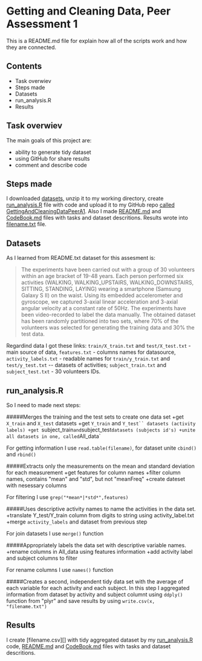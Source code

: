 Getting and Cleaning Data, Peer Assessment 1
============================================

This is a README.md file for explain how all of the scripts work and how they are connected.

Contents
--------

* Task overwiev
* Steps made
* Datasets
* run_analysis.R
* Results

Task overwiev
-------------

The main goals of this project are:
- ability to generate tidy dataset
- using GitHub for share results
- comment and describe code

Steps made
----------

I downloaded [datasets](https://d396qusza40orc.cloudfront.net/getdata%2Fprojectfiles%2FUCI%20HAR%20Dataset.zip), unzip it to my working directory, create [run_analysis.R][] file with code and upload it to my GitHub repo [called GettingAndCleaningDataPeerA1](https://github.com/mkhozeev/GettingAndCleaningDataPeerA1, "link to my GitHub"). Also I made [README.md][] and [CodeBook.md][] files with tasks and dataset descritions. Results wrote into [filename.txt][] file.

Datasets
--------

As I learned from README.txt dataset for this assesment is:

>The experiments have been carried out with a group of 30 volunteers within an age bracket of 19-48 years. Each person performed six activities (WALKING, WALKING_UPSTAIRS, WALKING_DOWNSTAIRS, SITTING, STANDING, LAYING) wearing a smartphone (Samsung Galaxy S II) on the waist. Using its embedded accelerometer and gyroscope, we captured 3-axial linear acceleration and 3-axial angular velocity at a constant rate of 50Hz. The experiments have been video-recorded to label the data manually. The obtained dataset has been randomly partitioned into two sets, where 70% of the volunteers was selected for generating the training data and 30% the test data.

Regardind data I got these links: `train/X_train.txt` and `test/X_test.txt` - main source of data, `features.txt` - columns names for datasource, `activity_labels.txt` - readable names for `train/y_train.txt` and `test/y_test.txt` -- datasets of activities; `subject_train.txt` and `subject_test.txt` - 30 volunteers IDs.

run_analysis.R
--------------

So I need to made next steps:

#####Merges the training and the test sets to create one data set
+get `X_train` and `X_test` datasets 
+get `Y_train` and `Y_test`` datasets (activity labels)
+get `subject_train` and `subject_test` datasets (subjects id's)
+unite all datasets in one, called `All_data`

For getting information I use `read.table(filename)`, for dataset unite `cbind()` and `rbind()` 

#####Extracts only the measurements on the mean and standard deviation for each measurement
+get features for column names
+filter column names, contains "mean" and "std", but not "meanFreq"
+create dateset with nesessary columns

For filtering I use `grep("*mean*|*std*",features)`

#####Uses descriptive activity names to name the activities in the data set.
+translate Y_test/Y_train column from digits to string using activity_label.txt
+merge `activity_labels` and dataset from previous step

For join datasets I use `merge()` function

#####Appropriately labels the data set with descriptive variable names. 
+rename columns in All_data using features information
+add activity label and subject columns to filter

For rename columns I use `names()`  function

#####Creates a second, independent tidy data set with the average of each variable for each activity and each subject. 
In this step I aggregated information from dataset by activity and subject columnt using `ddply()` function from "plyr" and save results by using `write.csv(x, "filename.txt")`

Results
-------

I create [filename.csv][] with tidy aggregated dataset by my [run_analysis.R][] code, [README.md][] and [CodeBook.md][] files with tasks and dataset descritions.





[filename.txt]: https://github.com/mkhozeev/GettingAndCleaningDataPeerA1/blob/master/filename.txt        "filename.csv"
[run_analysis.R]:       https://github.com/mkhozeev/GettingAndCleaningDataPeerA1/blob/master/run_analysis.R        "run_analysis.R"
[README.md]:       https://github.com/mkhozeev/GettingAndCleaningDataPeerA1/blob/master/README.md        "README.md"
[CodeBook.md]:       https://github.com/mkhozeev/GettingAndCleaningDataPeerA1/blob/master/CodeBook.md        "CodeBook.md"



